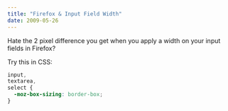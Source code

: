 ```yaml
---
title: "Firefox & Input Field Width"
date: 2009-05-26
---
```


Hate the 2 pixel difference you get when you apply a width on your input fields in Firefox?

Try this in CSS:

```css
input,
textarea,
select {
  -moz-box-sizing: border-box;
}
```
